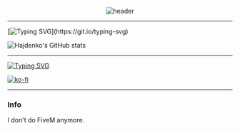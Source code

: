 <div align="center">
  
![header](https://capsule-render.vercel.app/api?type=venom&height=200&text=I%20am%20Hajdenkoo&fontSize=70&color=0:ecaf64,100:b678c4&stroke=000000&strokeWidth=2&desc=Welcome%20to%20my%20github%20page.&fontAlignY=45&descAlignY=70&fontColor=ffffffaa)

</div>

<hr />

<div align="left">
  
[![Typing SVG](https://readme-typing-svg.herokuapp.com?font=Inter&weight=600&duration=3000&pause=10000&color=ECAF64&random=false&width=435&lines=These+are+my+github+statistics.)](https://git.io/typing-svg)
  
</div>

![Hajdenko's GitHub stats](https://github-readme-stats.vercel.app/api?username=Hajdenko&theme=dark&show_icons=true)

<hr />

[![Typing SVG](https://readme-typing-svg.herokuapp.com?font=Inter&size=20&weight=600&duration=3000&pause=10000&color=FF5E5B&random=false&width=275&lines=Support+me+on+ko-fi!+%F0%9F%91%89%F0%9F%91%88)](https://git.io/typing-svg) 

[![ko-fi](https://ko-fi.com/img/githubbutton_sm.svg)](https://ko-fi.com/hajden)

<hr />

### Info
I don't do FiveM anymore.
